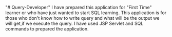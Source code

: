"# Query-Developer" 
I have prepared this application for "First Time" learner or who have just wanted to start SQL learning.
This application is for those who don't know how to write query and what will be the output we will get,if we execute
the query.
I have used JSP Servlet and SQL commands to prepared the application.

